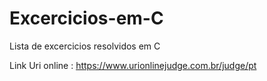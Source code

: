 # Excercicios-em-C
Lista de excercicios resolvidos em C

Link Uri online :
https://www.urionlinejudge.com.br/judge/pt
